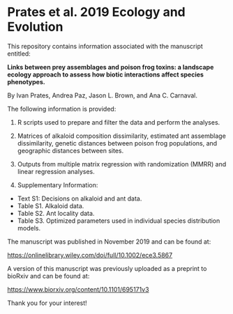 # Prates et al. 2019 Ecology and Evolution

This repository contains information associated with the manuscript entitled:

**Links between prey assemblages and poison frog toxins: a landscape ecology approach to assess how biotic interactions affect species phenotypes.**

By Ivan Prates, Andrea Paz, Jason L. Brown, and Ana C. Carnaval.

The following information is provided:

1. R scripts used to prepare and filter the data and perform the analyses.

2. Matrices of alkaloid composition dissimilarity, estimated ant assemblage dissimilarity, genetic distances between poison frog populations, and geographic distances between sites.

3. Outputs from multiple matrix regression with randomization (MMRR) and linear regression analyses.

4. Supplementary Information:
- Text S1: Decisions on alkaloid and ant data.
- Table S1. Alkaloid data.
- Table S2. Ant locality data.
- Table S3. Optimized parameters used in individual species distribution models.

The manuscript was published in November 2019 and can be found at:

https://onlinelibrary.wiley.com/doi/full/10.1002/ece3.5867

A version of this manuscript was previously uploaded as a preprint to bioRxiv and can be found at:

https://www.biorxiv.org/content/10.1101/695171v3

Thank you for your interest!
